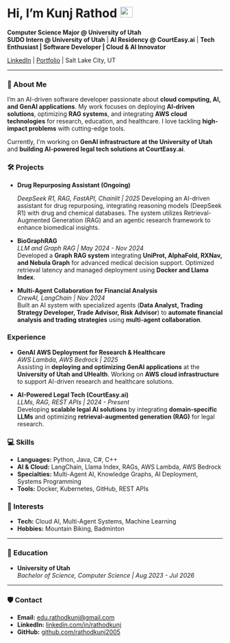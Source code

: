 # Hi, I’m Kunj Rathod <img src="https://media.giphy.com/media/hvRJCLFzcasrR4ia7z/giphy.gif" width="29px" height="25px">

**Computer Science Major @ University of Utah**  
**SUDO Intern @ University of Utah** | **AI Residency @ CourtEasy.ai** | **Tech Enthusiast | Software Developer | Cloud & AI Innovator**  

[LinkedIn](https://www.linkedin.com/in/rathodkunj/) | [Portfolio](https://kunjrathod.framer.ai/) | Salt Lake City, UT  

---

### 👋 About Me  

I’m an AI-driven software developer passionate about **cloud computing, AI, and GenAI applications**. My work focuses on deploying **AI-driven solutions**, optimizing **RAG systems**, and integrating **AWS cloud technologies** for research, education, and healthcare. I love tackling **high-impact problems** with cutting-edge tools.  

Currently, I'm working on **GenAI infrastructure at the University of Utah** and **building AI-powered legal tech solutions at CourtEasy.ai**.  

### 🛠️ Projects

- **Drug Repurposing Assistant (Ongoing)**

  *DeepSeek R1, RAG, FastAPI, Chainlit | 2025*
  Developing an AI-driven assistant for drug repurposing, integrating reasoning models (DeepSeek R1) with drug and chemical databases. The system utilizes Retrieval-Augmented Generation (RAG)    and an agentic research framework to enhance biomedical insights. 

- **BioGraphRAG**  
  *LLM and Graph RAG | May 2024 - Nov 2024*  
  Developed a **Graph RAG system** integrating **UniProt, AlphaFold, RXNav, and Nebula Graph** for advanced medical decision support. Optimized retrieval latency and managed deployment using **Docker and Llama Index**.  

- **Multi-Agent Collaboration for Financial Analysis**  
  *CrewAI, LangChain | Nov 2024*  
  Built an AI system with specialized agents (**Data Analyst, Trading Strategy Developer, Trade Advisor, Risk Advisor**) to **automate financial analysis and trading strategies** using **multi-agent collaboration**.

### Experience

- **GenAI AWS Deployment for Research & Healthcare**  
  *AWS Lambda, AWS Bedrock | 2025*  
  Assisting in **deploying and optimizing GenAI applications** at the **University of Utah and UHealth**. Working on **AWS cloud infrastructure** to support AI-driven research and healthcare solutions.  

- **AI-Powered Legal Tech (CourtEasy.ai)**  
  *LLMs, RAG, REST APIs | 2024 - Present*  
  Developing **scalable legal AI solutions** by integrating **domain-specific LLMs** and optimizing **retrieval-augmented generation (RAG)** for legal research.  

### 💻 Skills  

- **Languages:** Python, Java, C#, C++  
- **AI & Cloud:** LangChain, Llama Index, RAGs, AWS Lambda, AWS Bedrock  
- **Specialties:** Multi-Agent AI, Knowledge Graphs, AI Deployment, Systems Programming  
- **Tools:** Docker, Kubernetes, GitHub, REST APIs  

### 🌱 Interests  

- **Tech:** Cloud AI, Multi-Agent Systems, Machine Learning  
- **Hobbies:** Mountain Biking, Badminton  

---

### 🏢 Education  

- **University of Utah**  
  *Bachelor of Science, Computer Science | Aug 2023 - Jul 2026*  

---

### 🛡️ Contact  

- **Email:** [edu.rathodkunj@gmail.com](mailto:edu.rathodkunj@gmail.com)  
- **LinkedIn:** [linkedin.com/in/rathodkunj](https://www.linkedin.com/in/rathodkunj/)  
- **GitHub:** [github.com/rathodkunj2005](https://github.com/rathodkunj2005)  
